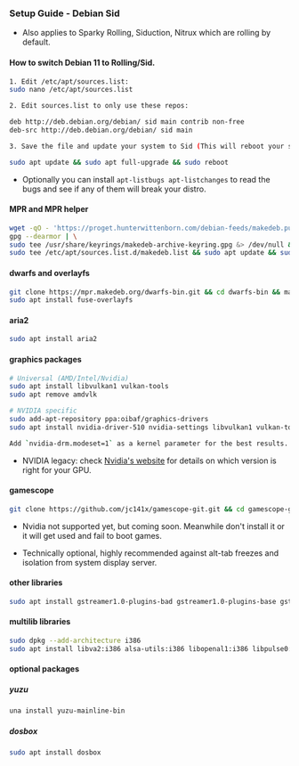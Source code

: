 <h3>Setup Guide - Debian Sid</h3>

- Also applies to Sparky Rolling, Siduction, Nitrux which are rolling by default.


#### How to switch Debian 11 to Rolling/Sid.
```sh
1. Edit /etc/apt/sources.list:
sudo nano /etc/apt/sources.list

2. Edit sources.list to only use these repos:

deb http://deb.debian.org/debian/ sid main contrib non-free
deb-src http://deb.debian.org/debian/ sid main

3. Save the file and update your system to Sid (This will reboot your system):

sudo apt update && sudo apt full-upgrade && sudo reboot
```
- Optionally you can install `apt-listbugs apt-listchanges` to read the bugs and see if any of them will break your distro.

#### MPR and MPR helper
```sh
wget -qO - 'https://proget.hunterwittenborn.com/debian-feeds/makedeb.pub' | \
gpg --dearmor | \
sudo tee /usr/share/keyrings/makedeb-archive-keyring.gpg &> /dev/null && echo 'deb [signed-by=/usr/share/keyrings/makedeb-archive-keyring.gpg arch=all] https://proget.hunterwittenborn.com/ makedeb main' | \
sudo tee /etc/apt/sources.list.d/makedeb.list && sudo apt update && sudo apt install makedeb git && git clone https://mpr.hunterwittenborn.com/una-bin.git && cd una-bin && makedeb -si
```

#### dwarfs and overlayfs
```sh
git clone https://mpr.makedeb.org/dwarfs-bin.git && cd dwarfs-bin && makedeb -si
sudo apt install fuse-overlayfs
```

#### aria2
```sh
sudo apt install aria2
```

#### graphics packages
```sh
# Universal (AMD/Intel/Nvidia)
sudo apt install libvulkan1 vulkan-tools
sudo apt remove amdvlk

# NVIDIA specific
sudo add-apt-repository ppa:oibaf/graphics-drivers
sudo apt install nvidia-driver-510 nvidia-settings libvulkan1 vulkan-tools

Add `nvidia-drm.modeset=1` as a kernel parameter for the best results.
```

- NVIDIA legacy: check [Nvidia's  website](https://nvidia.custhelp.com/app/answers/detail/a_id/3142) for details on which version is right for your GPU.


#### gamescope
```sh
git clone https://github.com/jc141x/gamescope-git.git && cd gamescope-git && makedeb -si
```
- Nvidia not supported yet, but coming soon. Meanwhile don't install it or it will get used and fail to boot games.

- Technically optional, highly recommended against alt-tab freezes and isolation from system display server.

#### other libraries
```sh
sudo apt install gstreamer1.0-plugins-bad gstreamer1.0-plugins-base gstreamer1.0-plugins-good gstreamer1.0-plugins-ugly jq libva2 zstd
```

#### multilib libraries
```sh
sudo dpkg --add-architecture i386
sudo apt install libva2:i386 alsa-utils:i386 libopenal1:i386 libpulse0:i386
```

#### optional packages

##### yuzu
```sh
una install yuzu-mainline-bin
```
##### dosbox
```sh
sudo apt install dosbox
```
